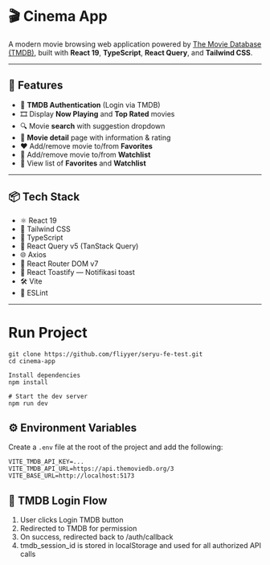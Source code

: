 # 🎬 Cinema App

A modern movie browsing web application powered by [The Movie Database (TMDB)](https://www.themoviedb.org/), built with **React 19**, **TypeScript**, **React Query**, and **Tailwind CSS**.

---

## 🚀 Features

- 🔐 **TMDB Authentication** (Login via TMDB)
- 🎞️ Display **Now Playing** and **Top Rated** movies
- 🔍 Movie **search** with suggestion dropdown
- 📝 **Movie detail** page with information & rating
- ❤️ Add/remove movie to/from **Favorites**
- 📌 Add/remove movie to/from **Watchlist**
- 📁 View list of **Favorites** and **Watchlist**

---

## 📦 Tech Stack

 - ⚛️ React 19
 - 🎨 Tailwind CSS
 - 🎯 TypeScript
 - 🔁 React Query v5 (TanStack Query)
 - 🌐 Axios
 - 🚦 React Router DOM v7
 - 🔔 React Toastify — Notifikasi toast
 - 🛠️ Vite
 - 🧼 ESLint
---

# Run Project
```
git clone https://github.com/fliyyer/seryu-fe-test.git
cd cinema-app

Install dependencies
npm install

# Start the dev server
npm run dev
```

## ⚙️ Environment Variables

Create a `.env` file at the root of the project and add the following:

```env
VITE_TMDB_API_KEY=...
VITE_TMDB_API_URL=https://api.themoviedb.org/3
VITE_BASE_URL=http://localhost:5173
```


## 🔑 TMDB Login Flow
1. User clicks Login TMDB button
2. Redirected to TMDB for permission
3. On success, redirected back to /auth/callback
4. tmdb_session_id is stored in localStorage and used for all authorized API calls